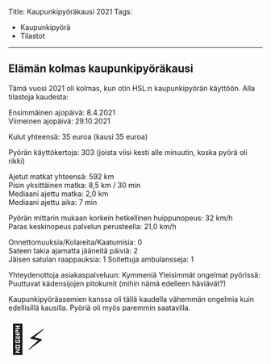 Title: Kaupunkipyöräkausi 2021
Tags: 
  - Kaupunkipyörä
  - Tilastot
---
## Elämän kolmas kaupunkipyöräkausi
Tämä vuosi 2021 oli kolmas, kun otin HSL:n kaupunkipyörän käyttöön. Alla tilastoja kaudesta:

Ensimmäinen ajopäivä: 8.4.2021  
Viimeinen ajopäivä: 29.10.2021  

Kulut yhteensä: 35 euroa (kausi 35 euroa)  

Pyörän käyttökertoja: 303 (joista viisi kesti alle minuutin, koska pyörä oli rikki)

Ajetut matkat yhteensä: 592 km  
Pisin yksittäinen matka: 8,5 km / 30 min   
Mediaani ajettu matka: 2,0 km  
Mediaani ajettu aika: 7 min  

Pyörän mittarin mukaan korkein hetkellinen huippunopeus: 32 km/h  
Paras keskinopeus palvelun perusteella: 21,0 km/h

Onnettomuuksia/Kolareita/Kaatumisia: 0  
Sateen takia ajamatta jääneitä päiviä: 2  
Jäisen satulan raappauksia: 1
Soitettuja ambulansseja: 1

Yhteydenottoja asiakaspalveluun: Kymmeniä 
Yleisimmät ongelmat pyörissä: Puuttuvat kädensijojen pitokumit (mihin nämä edelleen häviävät?)

Kaupunkipyöräasemien kanssa oli tällä kaudella vähemmän ongelmia kuin edellisillä kausilla. Pyöriä oli myös paremmin saatavilla.

<span style="font-size:4em;">🚴⚡</span>